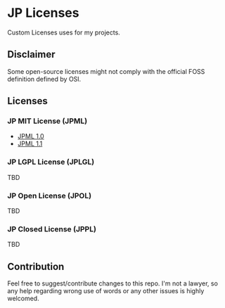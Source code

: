 # JP Licenses

Custom Licenses uses for my projects.

## Disclaimer

Some open-source licenses might not comply with the official FOSS definition defined by OSI.

## Licenses

### JP MIT License (JPML)

- [JPML 1.0](JPML/JPML_1.0.md)
- [JPML 1.1](JPML/JPML_1.1.md)

### JP LGPL License (JPLGL)

TBD

### JP Open License (JPOL)

TBD

### JP Closed License (JPPL)

TBD

## Contribution

Feel free to suggest/contribute changes to this repo. I'm not a lawyer, so any help regarding wrong use of words or any other issues is highly welcomed.
